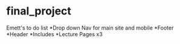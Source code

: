 final_project
=============

Emett's to do list
*Drop down Nav for main site and mobile
*Footer
*Header
*Includes
*Lecture Pages x3
